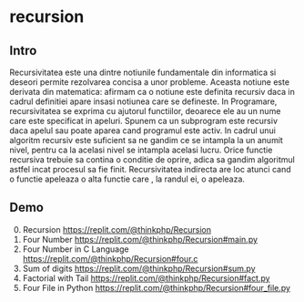 # recursion

## Intro
   Recursivitatea  este una dintre notiunile fundamentale din informatica si deseori permite rezolvarea concisa a unor probleme.
   Aceasta notiune este derivata din matematica: afirmam ca o notiune este definita recursiv daca in cadrul definitiei apare insasi
   notiunea care se defineste. In Programare, recursivitatea se exprima cu ajutorul functiilor, deoarece ele au un nume care este specificat in apeluri.    Spunem ca un subprogram este recursiv daca apelul sau poate aparea cand programul este activ. In cadrul unui algoritm recursiv este suficient sa ne gandim ce se intampla la un anumit nivel, pentru ca la acelasi nivel se intampla acelasi lucru. Orice functie recursiva trebuie sa contina o conditie de  oprire, adica sa gandim algoritmul astfel incat procesul sa fie finit. Recursivitatea indirecta are loc atunci cand o functie apeleaza o alta functie care , la randul ei, o apeleaza.

## Demo
0. Recursion https://replit.com/@thinkphp/Recursion
1. Four Number https://replit.com/@thinkphp/Recursion#main.py
2. Four Number in C Language https://replit.com/@thinkphp/Recursion#four.c
3. Sum of digits https://replit.com/@thinkphp/Recursion#sum.py
4. Factorial with Tail https://replit.com/@thinkphp/Recursion#fact.py
5. Four File in Python https://replit.com/@thinkphp/Recursion#four_file.py
